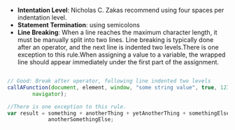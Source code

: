 - **Intentation Level**: Nicholas C. Zakas recommend using four spaces per indentation level.
- **Statement Termination**: using semicolons
- **Line Breaking**: When a line reaches the maximum character length, it must be manually split into two lines. Line breaking is typically done after an operator, and the next line is indented two levels.There is one exception to this rule.When assigning a value to a variable, the wrapped line should appear immediately under the first part of the assignment.
```js

// Good: Break after operator, following line indented two levels
callAFunction(document, element, window, "some string value", true, 123,
        navigator);

//There is one exception to this rule.
var result = something + anotherThing + yetAnotherThing + somethingElse +
             anotherSomethingElse;

```
